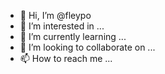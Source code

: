 - 👋 Hi, I’m @fleypo
- 👀 I’m interested in ...
- 🌱 I’m currently learning ...
- 💞️ I’m looking to collaborate on ...
- 📫 How to reach me ...

<!---
fleypo/fleypo is a ✨ special ✨ repository because its `README.md` (this file) appears on your GitHub profile.
You can click the Preview link to take a look at your changes.
--->
